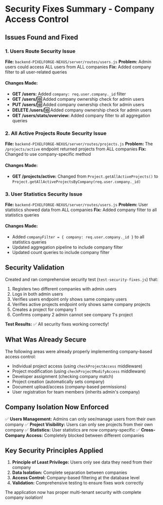 # Security Fixes Summary - Company Access Control

## Issues Found and Fixed

### 1. **Users Route Security Issue**
**File:** `backend-PIXELFORGE-NEXUS/server/routes/users.js`
**Problem:** Admin users could access ALL users from ALL companies
**Fix:** Added company filter to all user-related queries

#### Changes Made:
- **GET /users:** Added `company: req.user.company._id` filter
- **GET /users/:id:** Added company ownership check for admin users
- **PUT /users/:id:** Added company ownership check for admin users 
- **DELETE /users/:id:** Added company ownership check for admin users
- **GET /users/stats/overview:** Added company filter to all aggregation queries

### 2. **All Active Projects Route Security Issue**
**File:** `backend-PIXELFORGE-NEXUS/server/routes/projects.js`
**Problem:** The `/projects/active` endpoint returned projects from ALL companies
**Fix:** Changed to use company-specific method

#### Changes Made:
- **GET /projects/active:** Changed from `Project.getAllActiveProjects()` to `Project.getAllActiveProjectsByCompany(req.user.company._id)`

### 3. **User Statistics Security Issue**
**File:** `backend-PIXELFORGE-NEXUS/server/routes/users.js`
**Problem:** User statistics showed data from ALL companies
**Fix:** Added company filter to all statistics queries

#### Changes Made:
- Added `companyFilter = { company: req.user.company._id }` to all statistics queries
- Updated aggregation pipeline to include company filter
- Updated count queries to include company filter

## Security Validation

Created and ran comprehensive security test (`test-security-fixes.js`) that:
1. Registers two different companies with admin users
2. Logs in both admin users
3. Verifies users endpoint only shows same company users
4. Verifies active projects endpoint only shows same company projects  
5. Creates a project for company 1
6. Confirms company 2 admin cannot see company 1's project

**Test Results:** ✅ All security fixes working correctly!

## What Was Already Secure

The following areas were already properly implementing company-based access control:
- Individual project access (using `checkProjectAccess` middleware)
- Project modification (using `checkProjectModifyAccess` middleware) 
- Developer assignment (checking company match)
- Project creation (automatically sets company)
- Document upload/access (company-based permissions)
- User registration for team members (inherits admin's company)

## Company Isolation Now Enforced

✅ **Users Management:** Admins can only see/manage users from their own company
✅ **Project Visibility:** Users can only see projects from their own company
✅ **Statistics:** User statistics are now company-specific
✅ **Cross-Company Access:** Completely blocked between different companies

## Key Security Principles Applied

1. **Principle of Least Privilege:** Users only see data they need from their company
2. **Data Isolation:** Complete separation between companies
3. **Access Control:** Company-based filtering at the database level
4. **Validation:** Comprehensive testing to ensure fixes work correctly

The application now has proper multi-tenant security with complete company isolation!
